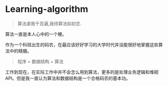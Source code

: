 # Learning-algorithm
> 算法虐我千百遍,我待算法如初恋.

算法一直是本人心中的一个梗。   

作为一个科班出生的码农，在最应该好好学习的大学时代并没能很好地掌握这些算法中的精髓。   

> 程序 = 数据结构 + 算法   

工作到现在，在实际工作中并不会怎么用到算法，更多的是处理业务逻辑和堆砌API。但是我一直认为算法和数据结构是一个合格码农的基本功。   


